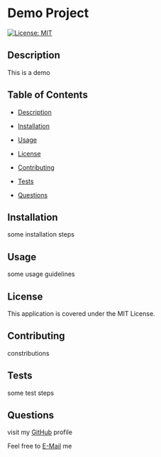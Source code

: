 
  # Demo Project

  [![License: MIT](https://img.shields.io/badge/License-MIT-yellow.svg)](https://opensource.org/licenses/MIT)
  ## Description
This is a demo

  
  ## Table of Contents
  - [Description](#description)

  - [Installation](#installation)

  - [Usage](#usage)

  - [License](#license)

  - [Contributing](#contributing)

  - [Tests](#tests)

  - [Questions](#questions)

  
  ## Installation
some installation steps

  ## Usage
some usage guidelines

  ## License
This application is covered under the MIT License.

  ## Contributing
constributions

  ## Tests
some test steps

  ## Questions

  visit my [GitHub](https://github.com/SebZG) profile

  Feel free to [E-Mail](mailto:sebastian.zapata.g@gmail.com) me

